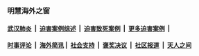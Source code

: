 
### 明慧海外之窗

####  [武汉肺炎](indexes/365.md?t=04092200) &nbsp;|&nbsp;  [迫害案例综述](indexes/328.md?t=04092200) &nbsp;|&nbsp; [迫害致死案例](indexes/277.md?t=04092200)  &nbsp;|&nbsp; [更多迫害案例](indexes/81.md?t=04092200)  &nbsp;|&nbsp; 
####  [时事评论](indexes/19.md?t=04092200) &nbsp;|&nbsp; [海外简讯](indexes/245.md?t=04092200)&nbsp;|&nbsp;  [社会支持](indexes/140.md?t=04092200) &nbsp;|&nbsp; [褒奖决议](indexes/282.md?t=04092200) &nbsp;|&nbsp; [社区报道](indexes/91.md?t=04092200)  &nbsp;|&nbsp; [天人之间](indexes/78.md?t=04092200) 

